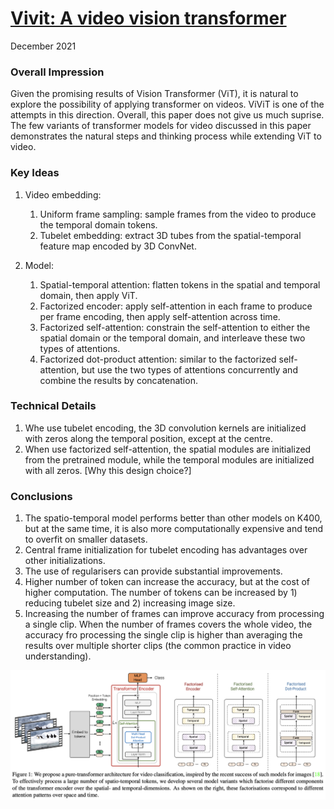 # [Vivit: A video vision transformer](https://arxiv.org/pdf/2103.15691.pdf)
December 2021

### Overall Impression
Given the promising results of Vision Transformer (ViT), it is natural to explore the possibility of applying transformer on videos. ViViT is one of the attempts in this direction. Overall, this paper does not give us much suprise. The few variants of transformer models for video discussed in this paper demonstrates the natural steps and thinking process while extending ViT to video. 

### Key Ideas
1. Video embedding:
    1. Uniform frame sampling: sample frames from the video to produce the temporal domain tokens. 
    2. Tubelet embedding: extract 3D tubes from the spatial-temporal feature map encoded by 3D ConvNet.
    
2. Model:
    1. Spatial-temporal attention: flatten tokens in the spatial and temporal domain, then apply ViT.
    2. Factorized encoder: apply self-attention in each frame to produce per frame encoding, then apply self-attention across time.
    3. Factorized self-attention: constrain the self-attention to either the spatial domain or the temporal domain, and interleave these two types of attentions.
    4. Factorized dot-product attention: similar to the factorized self-attention, but use the two types of attentions concurrently and combine the results by concatenation.


### Technical Details
1. Whe use tubelet encoding, the 3D convolution kernels are initialized with zeros along the temporal position, except at the centre.
2. When use factorized self-attention, the spatial modules are initialized from the pretrained module, while the temporal modules are initialized with all zeros. [Why this design choice?]

### Conclusions
1. The spatio-temporal model performs better than other models on K400, but at the same time, it is also more computationally expensive and tend to overfit on smaller datasets.
2. Central frame initialization for tubelet encoding has advantages over other initializations.
3. The use of regularisers can provide substantial improvements.
4. Higher number of token can increase the accuracy, but at the cost of higher computation. The number of tokens can be increased by 1) reducing tubelet size and 2) increasing image size.
5. Increasing the number of frames can improve accuracy from processing a single clip. When the number of frames covers the whole video, the accuracy fro processing the single clip is higher than averaging the results over multiple shorter clips (the common practice in video understanding).



![image-20211209163908058](../resources/images/vivit_overview.png)

